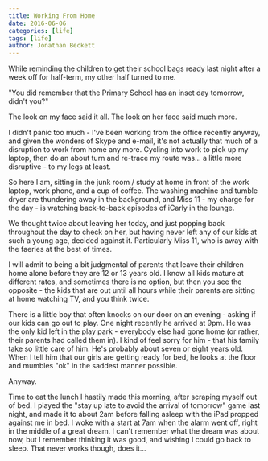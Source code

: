 ```yaml
---
title: Working From Home
date: 2016-06-06
categories: [life]
tags: [life]
author: Jonathan Beckett
---
```


While reminding the children to get their school bags ready last night after a week off for half-term, my other half turned to me.

"You did remember that the Primary School has an inset day tomorrow, didn't you?"

The look on my face said it all. The look on her face said much more.

I didn't panic too much - I've been working from the office recently anyway, and given the wonders of Skype and e-mail, it's not actually that much of a disruption to work from home any more. Cycling into work to pick up my laptop, then do an about turn and re-trace my route was... a little more disruptive - to my legs at least.

So here I am, sitting in the junk room / study at home in front of the work laptop, work phone, and a cup of coffee. The washing machine and tumble dryer are thundering away in the background, and Miss 11 - my charge for the day - is watching back-to-back episodes of iCarly in the lounge.

We thought twice about leaving her today, and just popping back throughout the day to check on her, but having never left any of our kids at such a young age, decided against it. Particularly Miss 11, who is away with the faeries at the best of times.

I will admit to being a bit judgmental of parents that leave their children home alone before they are 12 or 13 years old. I know all kids mature at different rates, and sometimes there is no option, but then you see the opposite - the kids that are out until all hours while their parents are sitting at home watching TV, and you think twice.

There is a little boy that often knocks on our door on an evening - asking if our kids can go out to play. One night recently he arrived at 9pm. He was the only kid left in the play park - everybody else had gone home (or rather, their parents had called them in). I kind of feel sorry for him - that his family take so little care of him. He's probably about seven or eight years old. When I tell him that our girls are getting ready for bed, he looks at the floor and mumbles "ok" in the saddest manner possible.

Anyway.

Time to eat the lunch I hastily made this morning, after scraping myself out of bed. I played the "stay up late to avoid the arrival of tomorrow" game last night, and made it to about 2am before falling asleep with the iPad propped against me in bed. I woke with a start at 7am when the alarm went off, right in the middle of a great dream. I can't remember what the dream was about now, but I remember thinking it was good, and wishing I could go back to sleep. That never works though, does it...